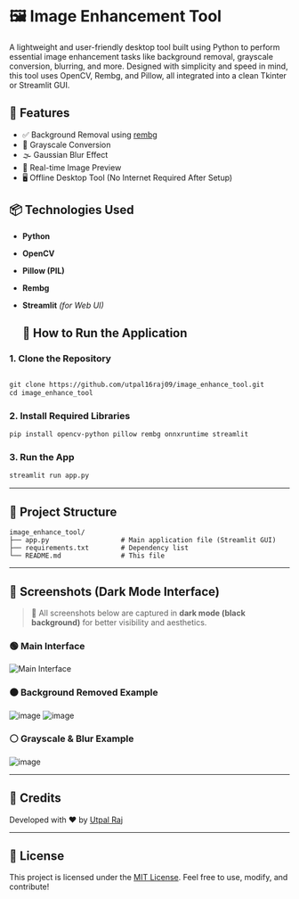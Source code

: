 
# 🖼️ Image Enhancement Tool

A lightweight and user-friendly desktop tool built using Python to perform essential image enhancement tasks like background removal, grayscale conversion, blurring, and more. Designed with simplicity and speed in mind, this tool uses OpenCV, Rembg, and Pillow, all integrated into a clean Tkinter or Streamlit GUI.

## 🔧 Features

- ✅ Background Removal using [rembg](https://github.com/danielgatis/rembg)
- 🖤 Grayscale Conversion
- 🌫️ Gaussian Blur Effect
- 🔁 Real-time Image Preview
- 🖥️ Offline Desktop Tool (No Internet Required After Setup)

 ## 📦 Technologies Used

- **Python**
- **OpenCV**
- **Pillow (PIL)**
- **Rembg**
- **Streamlit** *(for Web UI)*

  ## 🚀 How to Run the Application
  
  
### 1. Clone the Repository
  
````markdown

git clone https://github.com/utpal16raj09/image_enhance_tool.git
cd image_enhance_tool
````

### 2. Install Required Libraries

```bash
pip install opencv-python pillow rembg onnxruntime streamlit
```

### 3. Run the App

```bash
streamlit run app.py
```

---

## 📁 Project Structure

```
image_enhance_tool/
├── app.py                  # Main application file (Streamlit GUI)
├── requirements.txt        # Dependency list
└── README.md               # This file
```

---

## 📸 Screenshots (Dark Mode Interface)

> 📌 All screenshots below are captured in **dark mode (black background)** for better visibility and aesthetics.

### 🟢 Main Interface

![Main Interface](assets/screenshots/main_interface.png)

### 🟤 Background Removed Example

![image](https://github.com/user-attachments/assets/5c038f41-6448-4ca2-96db-0ca031a7e28b)
![image](https://github.com/user-attachments/assets/6bf653aa-071e-409a-a824-232965932eed)


### ⚪ Grayscale & Blur Example

![image](https://github.com/user-attachments/assets/c275023d-5b42-420e-99a0-bca94634a397)


---

## 🙌 Credits

Developed with ❤️ by [Utpal Raj](https://rajutpaltech.vercel.app)

---

## 📄 License

This project is licensed under the [MIT License](LICENSE).
Feel free to use, modify, and contribute!



